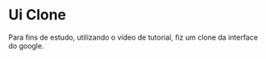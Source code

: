<h1>Ui Clone</h1>
<p>
Para fins de estudo, utilizando o vídeo de tutorial, fiz um clone da interface do google.
</p>
